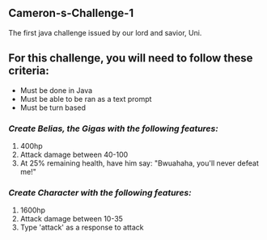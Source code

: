 ## Cameron-s-Challenge-1
The first java challenge issued by our lord and savior, Uni.

## **For this challenge, you will need to follow these criteria:**
* Must be done in Java
* Must be able to be ran as a text prompt
* Must be turn based
  
### _Create Belias, the Gigas with the following features:_
  1.  400hp
  2.  Attack damage between 40-100
  3.  At 25% remaining health, have him say: "Bwuahaha, you'll never defeat me!"
  
###  _Create Character with the following features:_
  1.  1600hp
  2.  Attack damage between 10-35
  3.  Type 'attack' as a response to attack
